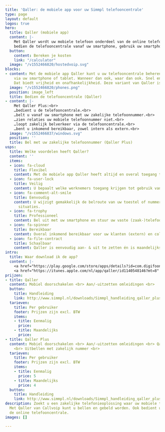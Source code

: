```yaml
---
title: 'Qaller: de mobiele app voor uw Simmpl telefooncentrale'
type: page
layout: default
logos: true
hero:
  title: Qaller (mobiele app)
  content: |-
    Met Qaller wordt uw mobiele telefoon onderdeel van de online telefooncentrale:
    bedien de telefooncentrale vanaf uw smartphone, gebruik uw smartphone alsof het een kantoortoestel is: bellen en gebeld worden.
  button:
    content: Bereken je kosten
    link: "/calculator"
  image: "/v1552466820/hostedvoip.svg"
blocks:
- content: Met de mobiele app Qaller kunt u uw telefooncentrale beheren en bedienen
    via uw smartphone of tablet. Wanneer dan ook, waar dan ook. Snel en gemakkelijk.
    Dat biedt vrijheid en onafhankelijkheid. Deze variant van Qaller is <b>gratis</b>.
  image: "/v1552466820/phones.png"
  position: image_left
  title: Bedien de telefooncentrale (Qaller)
- content: |-
    Met Qaller Plus:<br>
    …bedient u de telefooncentrale.<br>
    …belt u vanaf uw smartphone met uw zakelijke telefoonnummer.<br>
    …zien relaties uw mobiele telefoonnummer niet.<br>
    …loopt zakelijk belverkeer via de telefooncentrale.<br>
    …bent u inkomend bereikbaar, zowel intern als extern.<br>
  image: "/v1552466837/windows.svg"
  position: ''
  title: Bel met uw zakelijke telefoonnummer (Qaller Plus)
usps:
  title: Welke voordelen heeft Qaller?
  content: ''
  items:
  - icon: fa-cloud
    title: Flexibel
    content: Met de mobiele app Qaller heeft altijd en overal toegang tot uw telefooncentrale.
  - icon: fa-user-lock
    title: Veilig
    content: U bepaalt welke werknemers toegang krijgen tot gebruik van de app.
  - icon: fa-comment-alt-smile
    title: Eenvoudig
    content: U wijzigt gemakkelijk de belroute van uw toestel of nummers in ad hoc
      situaties.
  - icon: fa-trophy
    title: Professioneel
    content: Bel uit met uw smartphone en stuur uw vaste (zaak-)telefoonnummer mee!
  - icon: fa-spinner
    title: Bereikbaar
    content: Overal inkomend bereikbaar voor uw klanten (extern) en collega’s (intern).
  - icon: fa-file-contract
    title: Schaalbaar
    content: Qaller is eenvoudig aan- & uit te zetten én is maandelijks opzegbaar.
intro:
  title: Waar download ik de app?
  content: |-
    <a href="https://play.google.com/store/apps/details?id=com.digifoon.qaller&amp;hl=nl" target="_blank" rel="noopener noreferrer">Qaller voor Android downloaden</a><br>
    <a href="https://itunes.apple.com/nl/app/qaller/id1140548146?mt=8" target="_blank" rel="noopener noreferrer">Qaller voor Apple downloaden</a>
prijzen:
- title: Qaller
  content: Mobiel doorschakelen <br> Aan/-uitzetten omleidingen <br>
  button:
    title: Handleiding
    link: http://www.simmpl.nl/downloads/Simmpl_handleiding_qaller_plus_mobile_app.pdf
  tarieven:
    title: Per gebruiker
    footer: Prijzen zijn excl. BTW
    items:
    - title: Eenmalig
      price: 
    - title: Maandelijks
      price: 
- title: Qaller Plus
  content: Mobiel doorschakelen <br> Aan/-uitzetten omleidingen <br> Qaller als kantoortoestel
    <br> Uitbellen met zakelijk nummer <br>
  tarieven:
    title: Per gebruiker
    footer: Prijzen zijn excl. BTW
    items:
    - title: Eenmalig
      price: 5
    - title: Maandelijks
      price: 4
  button:
    title: Handleiding
    link: http://www.simmpl.nl/downloads/Simmpl_handleiding_qaller_plus_mobile_app.pdf
description: Zoekt u een zakelijke telefonieoplossing waar uw mobiele telefoon meedoet?
  Met Qaller van Callvoip kunt u bellen en gebeld worden. Ook bedient u eenvoudig
  de online telefooncentrale.
images: []

---
```

